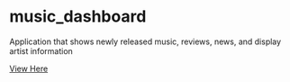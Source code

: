 # music_dashboard
Application that shows newly released music, reviews, news, and display artist information

<a href="http://music-app-aj311.s3-website.us-east-2.amazonaws.com/" target="_blank">View Here</a>
